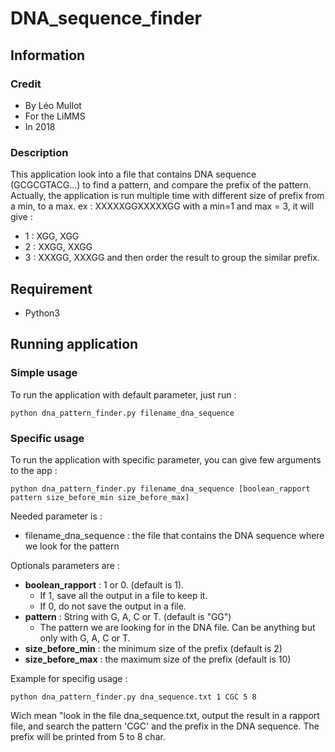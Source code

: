 # DNA_sequence_finder

## Information

### Credit 
* By Léo Mullot
* For the LiMMS
* In 2018

### Description
This application look into a file that contains DNA sequence (GCGCGTACG...) to find a pattern, and compare the prefix of the pattern.
Actually, the application is run multiple time with different size of prefix from a min, to a max.
ex :
XXXXXGGXXXXXGG
with a min=1 and max = 3, it will give :
- 1 : XGG, XGG
- 2 : XXGG, XXGG
- 3 : XXXGG, XXXGG
and then order the result to group the similar prefix.

## Requirement

* Python3

## Running application

### Simple usage

To run the application with default parameter, just run : 
```
python dna_pattern_finder.py filename_dna_sequence
```

### Specific usage

To run the application with specific parameter, you can give few arguments to the app :
```
python dna_pattern_finder.py filename_dna_sequence [boolean_rapport pattern size_before_min size_before_max]
```

Needed parameter is :
* filename_dna_sequence : the file that contains the DNA sequence where we look for the pattern

Optionals parameters are :
* **boolean_rapport** : 1 or 0. (default is 1).
  * If 1, save all the output in a file to keep it.
  * If 0, do not save the output in a file.
* **pattern** : String with G, A, C or T. (default is "GG")
  * The pattern we are looking for in the DNA file. Can be anything but only with G, A, C or T.
* **size_before_min** : the minimum size of the prefix (default is 2)
* **size_before_max** : the maximum size of the prefix (default is 10)

Example for specifig usage :
```
python dna_pattern_finder.py dna_sequence.txt 1 CGC 5 8
```
Wich mean "look in the file dna_sequence.txt, output the result in a rapport file, and search the pattern 'CGC' and the prefix in the DNA sequence. The prefix will be printed from 5 to 8 char.
